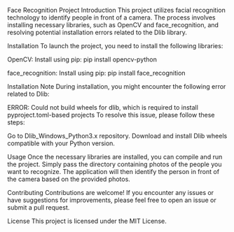 Face Recognition Project
Introduction
This project utilizes facial recognition technology to identify people in front of a camera. The process involves installing necessary libraries, such as OpenCV and face_recognition, and resolving potential installation errors related to the Dlib library.

Installation
To launch the project, you need to install the following libraries:

OpenCV: Install using pip:
pip install opencv-python

face_recognition: Install using pip:
pip install face_recognition

Installation Note
During installation, you might encounter the following error related to Dlib:

ERROR: Could not build wheels for dlib, which is required to install pyproject.toml-based projects
To resolve this issue, please follow these steps:


Go to Dlib_Windows_Python3.x repository.
Download and install Dlib wheels compatible with your Python version.

Usage
Once the necessary libraries are installed, you can compile and run the project. Simply pass the directory containing photos of the people you want to recognize. The application will then identify the person in front of the camera based on the provided photos.

Contributing
Contributions are welcome! If you encounter any issues or have suggestions for improvements, please feel free to open an issue or submit a pull request.

License
This project is licensed under the MIT License.
